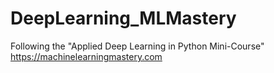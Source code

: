 # DeepLearning_MLMastery

Following the "Applied Deep Learning in Python Mini-Course" 
https://machinelearningmastery.com


